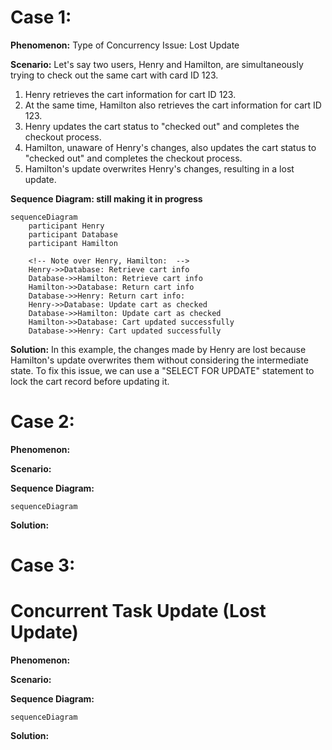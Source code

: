 # Case 1: 

**Phenomenon:**
Type of Concurrency Issue: Lost Update

**Scenario:** 
Let's say two users, Henry and Hamilton, are simultaneously trying to check out the same cart with card ID 123. 

1. Henry retrieves the cart information for cart ID 123.
2. At the same time, Hamilton also retrieves the cart information for cart ID 123.
3. Henry updates the cart status to "checked out" and completes the checkout process.
4. Hamilton, unaware of Henry's changes, also updates the cart status to "checked out" and completes the checkout process.
5. Hamilton's update overwrites Henry's changes, resulting in a lost update.

**Sequence Diagram: still making it in progress**
```mermaid
sequenceDiagram  
    participant Henry
    participant Database
    participant Hamilton

    <!-- Note over Henry, Hamilton:  -->
    Henry->>Database: Retrieve cart info
    Database->>Hamilton: Retrieve cart info
    Hamilton->>Database: Return cart info
    Database->>Henry: Return cart info:
    Henry->>Database: Update cart as checked
    Database->>Hamilton: Update cart as checked
    Hamilton->>Database: Cart updated successfully
    Database->>Henry: Cart updated successfully
```


**Solution:**
In this example, the changes made by Henry are lost because Hamilton's update overwrites them without considering the intermediate state. To fix this issue, we can use a "SELECT FOR UPDATE" statement to lock the cart record before updating it.

# Case 2: 

**Phenomenon:**

**Scenario:** 

**Sequence Diagram:**
```mermaid
sequenceDiagram  
```

**Solution:**

# Case 3: 
# Concurrent Task Update (Lost Update)

**Phenomenon:**

**Scenario:** 

**Sequence Diagram:**
```mermaid
sequenceDiagram  
```

**Solution:**


